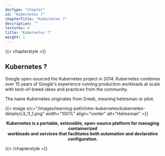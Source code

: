 ```yaml
---
docType: "Chapter"
id: "Kubernetes ?"
chapterTitle: "Kubernetes ?"
description: ""
lectures: 4
title: "Kubernetes ?"
weight: 1
---
```

{{< chapterstyle >}}

<h2 class="chapter-sub-heading">Kubernetes ?</h2>

Google open-sourced the Kubernetes project in 2014. Kubernetes combines over 15 years of Google's experience running production workloads at scale with best-of-breed ideas and practices from the community.

The name Kubernetes originates from Greek, meaning helmsman or pilot.

{{< image src="/images/learning-path/intro-kubernetes/kubernetes-details/c3_l1_1.png" width="100%" align="center" alt="Helmsman" >}}

<p style="text-align: center;">
<strong >
Kubernetes is a portable, extensible, open-source platform for managing containerized </br> workloads and services that facilitates both automation and declarative configuration.
</strong>
</p>

{{< /chapterstyle >}}